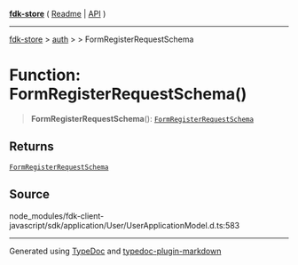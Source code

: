 [**fdk-store**](../../../README.md) ( [Readme](../../../README.md) \| [API](../../../API.md) )

---

[fdk-store](../../../API.md) > [auth](../../README.md) > [<internal>](../README.md) > FormRegisterRequestSchema

# Function: FormRegisterRequestSchema()

> **FormRegisterRequestSchema**(): [`FormRegisterRequestSchema`](../type-aliases/type-alias.FormRegisterRequestSchema.md)

## Returns

[`FormRegisterRequestSchema`](../type-aliases/type-alias.FormRegisterRequestSchema.md)

## Source

node_modules/fdk-client-javascript/sdk/application/User/UserApplicationModel.d.ts:583

---

Generated using [TypeDoc](https://typedoc.org/) and [typedoc-plugin-markdown](https://www.npmjs.com/package/typedoc-plugin-markdown)

